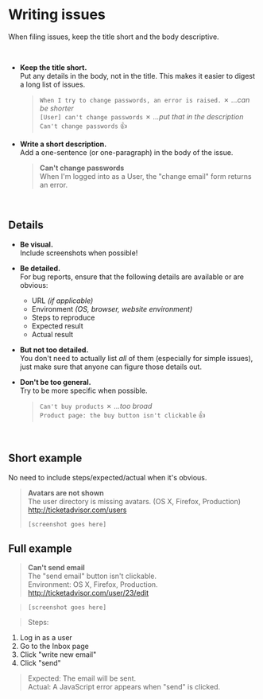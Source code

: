 # Writing issues

When filing issues, keep the title short and the body descriptive.

<br>

* **Keep the title short.**<br>
  Put any details in the body, not in the title. This makes it easier to digest a long list of issues.

  > `When I try to change passwords, an error is raised.` ✗ *...can be shorter*<br>
  > `[User] can't change passwords` ✗ *...put that in the description*<br>
  > `Can't change passwords` :+1:
  
* **Write a short description.**<br>
  Add a one-sentence (or one-paragraph) in the body of the issue.

  > **Can't change passwords**<br>
  > When I'm logged into as a User, the "change email" form returns an error.

<br>

## Details

* **Be visual.**<br>
  Include screenshots when possible!

* **Be detailed.**<br>
  For bug reports, ensure that the following details are available or are obvious:

  * URL *(if applicable)*
  * Environment *(OS, browser, website environment)*
  * Steps to reproduce
  * Expected result
  * Actual result
  
* **But not too detailed.**<br>
  You don't need to actually list *all* of them (especially for simple issues), just make sure that anyone can figure those details out.

* **Don't be too general.**<br>
  Try to be more specific when possible.

  > `Can't buy products` ✗ *...too broad*<br>
  > `Product page: the buy button isn't clickable` :+1:

<br>

## Short example
No need to include steps/expected/actual when it's obvious.

> **Avatars are not shown**<br>
> The user directory is missing avatars. (OS X, Firefox, Production)<br>
> http://ticketadvisor.com/users
>
> `[screenshot goes here]`

## Full example

> **Can't send email**<br>
> The "send email" button isn't clickable.<br>
> Environment: OS X, Firefox, Production.<br>
> http://ticketadvisor.com/user/23/edit

> `[screenshot goes here]`
  
> Steps:<br>
  1. Log in as a user<br>
  2. Go to the Inbox page<br>
  3. Click "write new email"<br>
  4. Click "send"<br>
  
> Expected: The email will be sent.<br>
> Actual: A JavaScript error appears when "send" is clicked.
